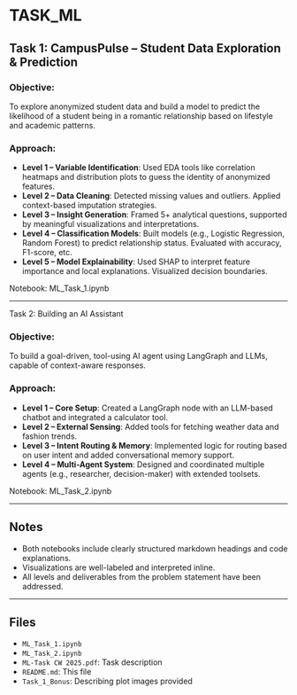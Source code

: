 # TASK_ML

## Task 1: CampusPulse – Student Data Exploration & Prediction

### Objective:
To explore anonymized student data and build a model to predict the likelihood of a student being in a romantic relationship based on lifestyle and academic patterns.

### Approach:
- **Level 1 – Variable Identification**: Used EDA tools like correlation heatmaps and distribution plots to guess the identity of anonymized features.
- **Level 2 – Data Cleaning**: Detected missing values and outliers. Applied context-based imputation strategies.
- **Level 3 – Insight Generation**: Framed 5+ analytical questions, supported by meaningful visualizations and interpretations.
- **Level 4 – Classification Models**: Built models (e.g., Logistic Regression, Random Forest) to predict relationship status. Evaluated with accuracy, F1-score, etc.
- **Level 5 – Model Explainability**: Used SHAP to interpret feature importance and local explanations. Visualized decision boundaries.

Notebook: ML_Task_1.ipynb

---

Task 2: Building an AI Assistant

### Objective:
To build a goal-driven, tool-using AI agent using LangGraph and LLMs, capable of context-aware responses.

### Approach:
- **Level 1 – Core Setup**: Created a LangGraph node with an LLM-based chatbot and integrated a calculator tool.
- **Level 2 – External Sensing**: Added tools for fetching weather data and fashion trends.
- **Level 3 – Intent Routing & Memory**: Implemented logic for routing based on user intent and added conversational memory support.
- **Level 4 – Multi-Agent System**: Designed and coordinated multiple agents (e.g., researcher, decision-maker) with extended toolsets.

Notebook: ML_Task_2.ipynb

---

## Notes
- Both notebooks include clearly structured markdown headings and code explanations.
- Visualizations are well-labeled and interpreted inline.
- All levels and deliverables from the problem statement have been addressed.

---

## Files
- `ML_Task_1.ipynb`
- `ML_Task_2.ipynb`
- `ML-Task CW 2025.pdf`: Task description
- `README.md`: This file
- `Task_1_Bonus`: Describing plot images provided
